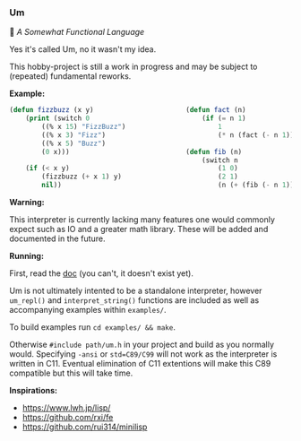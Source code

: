 ### Um

:city_sunrise: <i>A Somewhat Functional Language</i>

Yes it's called Um, no it wasn't my idea.

This hobby-project is still a work in progress and may be subject to (repeated) fundamental reworks.

**Example:**

```lisp
(defun fizzbuzz (x y)                       (defun fact (n)
    (print (switch 0                            (if (= n 1)
        ((% x 15) "FizzBuzz")                       1
        ((% x 3) "Fizz")                            (* n (fact (- n 1)))))
        ((% x 5) "Buzz")
        (0 x)))                             (defun fib (n)
                                                (switch n
    (if (< x y)                                     (1 0)
        (fizzbuzz (+ x 1) y)                        (2 1)
        nil))                                       (n (+ (fib (- n 1)) (fib (- n 2))))))
```

**Warning:**

This interpreter is currently lacking many features one would commonly expect such as IO and a greater math library. These will be added and documented in the future.

**Running:**

First, read the [doc]() (you can't, it doesn't exist yet).

Um is not ultimately intented to be a standalone interpreter, however `um_repl()` and `interpret_string()` functions are included as well as accompanying examples within `examples/`.

To build examples run `cd examples/ && make`.

Otherwise `#include path/um.h` in your project and build as you normally would. Specifying `-ansi` or `std=C89/C99` will not work as the interpreter is written in C11. Eventual elimination of C11 extentions will make this C89 compatible but this will take time.

**Inspirations:**

-   https://www.lwh.jp/lisp/
-   https://github.com/rxi/fe
-   https://github.com/rui314/minilisp
